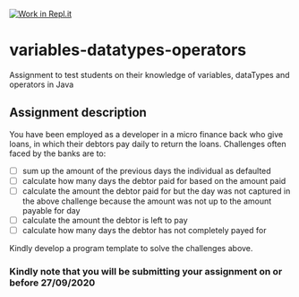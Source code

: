 [![Work in Repl.it](https://classroom.github.com/assets/work-in-replit-14baed9a392b3a25080506f3b7b6d57f295ec2978f6f33ec97e36a161684cbe9.svg)](https://classroom.github.com/online_ide?assignment_repo_id=3258276&assignment_repo_type=AssignmentRepo)
# variables-datatypes-operators
Assignment to test students on their knowledge of variables, dataTypes and operators in Java

## Assignment description
You have been employed as a developer in a micro finance back who give loans, in which their debtors pay daily to return the loans. 
Challenges often faced by the banks are to:
- [ ] sum up the amount of the previous days the individual as defaulted
- [ ] calculate how many days the debtor paid for based on the amount paid
- [ ] calculate the amount the debtor paid for but the day was not captured in the above challenge because the amount was not up to the amount payable for day  
- [ ] calculate the amount the debtor is left to pay
- [ ] calculate how many days the debtor has not completely payed for

Kindly develop a program template to solve the challenges above.

### Kindly note that you will be submitting your assignment on or before 27/09/2020
